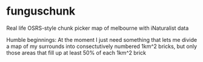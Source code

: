 # funguschunk
Real life OSRS-style chunk picker map of melbourne with iNaturalist data

Humble beginnings: At the moment I just need something that lets me divide a map of my surrounds into consectutively numbered 1km^2 bricks, but only those areas that fill up at least 50% of each 1km^2 brick